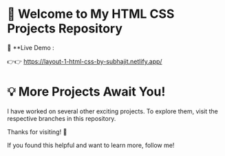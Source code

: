 
# 🌟 Welcome to My HTML CSS Projects Repository
🔗 **Live Demo :

👉👉 https://layout-1-html-css-by-subhajit.netlify.app/

# 💡 More Projects Await You!
I have worked on several other exciting projects. To explore them, visit the respective branches in this repository.

Thanks for visiting! 🌟 

If you found this helpful and want to learn more, follow me!
